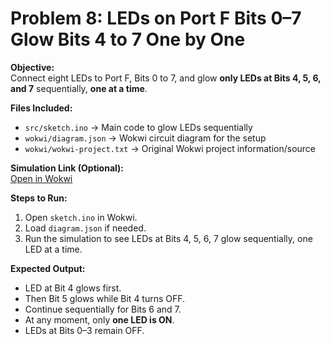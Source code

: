 # Problem 8: LEDs on Port F Bits 0–7 Glow Bits 4 to 7 One by One

**Objective:**  
Connect eight LEDs to Port F, Bits 0 to 7, and glow **only LEDs at Bits 4, 5, 6, and 7** sequentially, **one at a time**.

**Files Included:**  
- `src/sketch.ino` → Main code to glow LEDs sequentially  
- `wokwi/diagram.json` → Wokwi circuit diagram for the setup  
- `wokwi/wokwi-project.txt` → Original Wokwi project information/source

**Simulation Link (Optional):**  
[Open in Wokwi](https://wokwi.com/projects/443598862366434305)

**Steps to Run:**  
1. Open `sketch.ino` in Wokwi.  
2. Load `diagram.json` if needed.  
3. Run the simulation to see LEDs at Bits 4, 5, 6, 7 glow sequentially, one LED at a time.

**Expected Output:**  
- LED at Bit 4 glows first.  
- Then Bit 5 glows while Bit 4 turns OFF.  
- Continue sequentially for Bits 6 and 7.  
- At any moment, only **one LED is ON**.  
- LEDs at Bits 0–3 remain OFF.
